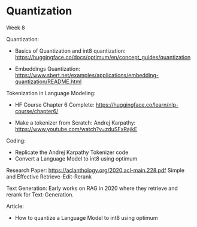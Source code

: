 # Quantization

Week 8

Quantization:
- Basics of Quantization and int8 quantization: 
https://huggingface.co/docs/optimum/en/concept_guides/quantization

- Embeddings Quantization: 
https://www.sbert.net/examples/applications/embedding-quantization/README.html


Tokenization in Language Modeling:
- HF Course Chapter 6 Complete: 
https://huggingface.co/learn/nlp-course/chapter6/

- Make a tokenizer from Scratch: Andrej Karpathy: 
https://www.youtube.com/watch?v=zduSFxRajkE



Coding:
- Replicate the Andrej Karpathy Tokenizer code
- Convert a Language Model to int8 using optimum

Research Paper:
https://aclanthology.org/2020.acl-main.228.pdf
Simple and Effective Retrieve-Edit-Rerank

Text Generation: Early works on RAG  in 2020 where they retrieve and rerank for Text-Generation.

Article:
- How to quantize a Language Model to int8 using optimum
